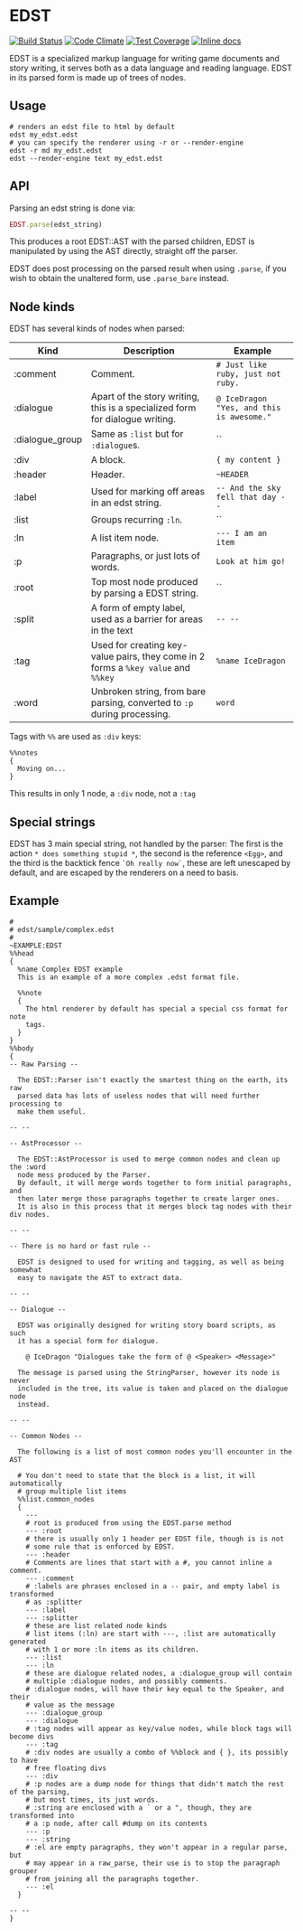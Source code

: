 EDST
====
[![Build Status](https://travis-ci.org/IceDragon200/edst.svg?branch=master)](https://travis-ci.org/IceDragon200/edst)
[![Code Climate](https://codeclimate.com/github/IceDragon200/edst/badges/gpa.svg)](https://codeclimate.com/github/IceDragon200/edst)
[![Test Coverage](https://codeclimate.com/github/IceDragon200/edst/badges/coverage.svg)](https://codeclimate.com/github/IceDragon200/edst)
[![Inline docs](http://inch-ci.org/github/IceDragon200/edst.svg?branch=master)](http://inch-ci.org/github/IceDragon200/edst)

EDST is a specialized markup language for writing game documents and story writing, it serves both as a data language and reading language.
EDST in its parsed form is made up of trees of nodes.

## Usage
```shell
# renders an edst file to html by default
edst my_edst.edst
# you can specify the renderer using -r or --render-engine
edst -r md my_edst.edst
edst --render-engine text my_edst.edst
```

## API
Parsing an edst string is done via:
```ruby
EDST.parse(edst_string)
```

This produces a root EDST::AST with the parsed children, EDST is manipulated by using the AST directly, straight off the parser.

EDST does post processing on the parsed result when using `.parse`, if you wish to obtain the unaltered form, use `.parse_bare` instead.

## Node kinds
EDST has several kinds of nodes when parsed:

| Kind            | Description                                                                        | Example |
| --------------- | ---------------------------------------------------------------------------------- | ------- |
| :comment        | Comment.                                                                           | `# Just like ruby, just not ruby.` |
| :dialogue       | Apart of the story writing, this is a specialized form for dialogue writing.       | `@ IceDragon "Yes, and this is awesome."` |
| :dialogue_group | Same as `:list` but for `:dialogue`s.                                              | `` |
| :div            | A block.                                                                           | `{ my content }` |
| :header         | Header.                                                                            | `~HEADER` |
| :label          | Used for marking off areas in an edst string.                                      | `-- And the sky fell that day --` |
| :list           | Groups recurring `:ln`.                                                            | `` |
| :ln             | A list item node.                                                                  | `--- I am an item` |
| :p              | Paragraphs, or just lots of words.                                                 | `Look at him go!` |
| :root           | Top most node produced by parsing a EDST string.                                   | `` |
| :split          | A form of empty label, used as a barrier for areas in the text                     | `-- --` |
| :tag            | Used for creating key-value pairs, they come in 2 forms a `%key value` and `%%key` | `%name IceDragon` |
| :word           | Unbroken string, from bare parsing, converted to `:p` during processing.           | `word` |

Tags with `%%` are used as `:div` keys: 
```
%%notes
{
  Moving on...
}
```

This results in only 1 node, a `:div` node, not a `:tag`

## Special strings
EDST has 3 main special string, not handled by the parser:
The first is the action `* does something stupid *`, the second is the reference `<Egg>`, and the third is the backtick fence ``` `Oh really now` ```, these are left unescaped by default, and are escaped by the renderers on a need to basis.

## Example
```
#
# edst/sample/complex.edst
#
~EXAMPLE:EDST
%%head
{
  %name Complex EDST example
  This is an example of a more complex .edst format file.

  %%note
  {
    The html renderer by default has special a special css format for note
    tags.
  }
}
%%body
{
-- Raw Parsing --

  The EDST::Parser isn't exactly the smartest thing on the earth, its raw
  parsed data has lots of useless nodes that will need further processing to
  make them useful.

-- --

-- AstProcessor --

  The EDST::AstProcessor is used to merge common nodes and clean up the :word
  node mess produced by the Parser.
  By default, it will merge words together to form initial paragraphs, and
  then later merge those paragraphs together to create larger ones.
  It is also in this process that it merges block tag nodes with their div nodes.

-- --

-- There is no hard or fast rule --

  EDST is designed to used for writing and tagging, as well as being somewhat
  easy to navigate the AST to extract data.

-- --

-- Dialogue --

  EDST was originally designed for writing story board scripts, as such
  it has a special form for dialogue.

    @ IceDragon "Dialogues take the form of @ <Speaker> <Message>"

  The message is parsed using the StringParser, however its node is never
  included in the tree, its value is taken and placed on the dialogue node
  instead.

-- --

-- Common Nodes --

  The following is a list of most common nodes you'll encounter in the AST

  # You don't need to state that the block is a list, it will automatically
  # group multiple list items
  %%list.common_nodes
  {
    ---
    # root is produced from using the EDST.parse method
    --- :root
    # there is usually only 1 header per EDST file, though is is not
    # some rule that is enforced by EDST.
    --- :header
    # Comments are lines that start with a #, you cannot inline a comment.
    --- :comment
    # :labels are phrases enclosed in a -- pair, and empty label is transformed
    # as :splitter
    --- :label
    --- :splitter
    # these are list related node kinds
    # list items (:ln) are start with ---, :list are automatically generated
    # with 1 or more :ln items as its children.
    --- :list
    --- :ln
    # these are dialogue related nodes, a :dialogue_group will contain
    # multiple :dialogue nodes, and possibly comments.
    # :dialogue nodes, will have their key equal to the Speaker, and their
    # value as the message
    --- :dialogue_group
    --- :dialogue
    # :tag nodes will appear as key/value nodes, while block tags will become divs
    --- :tag
    # :div nodes are usually a combo of %%block and { }, its possibly to have
    # free floating divs
    --- :div
    # :p nodes are a dump node for things that didn't match the rest of the parsing,
    # but most times, its just words.
    # :string are enclosed with a ` or a ", though, they are transformed into
    # a :p node, after call #dump on its contents
    --- :p
    --- :string
    # :el are empty paragraphs, they won't appear in a regular parse, but
    # may appear in a raw_parse, their use is to stop the paragraph grouper
    # from joining all the paragraphs together.
    --- :el
  }

-- --
}

```
